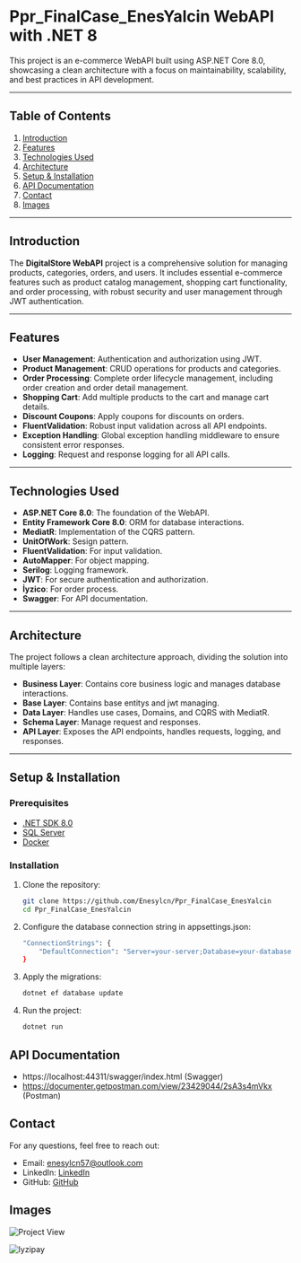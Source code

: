 # Ppr_FinalCase_EnesYalcin WebAPI with .NET 8

This project is an e-commerce WebAPI built using ASP.NET Core 8.0, showcasing a clean architecture with a focus on maintainability, scalability, and best practices in API development.

---

## Table of Contents

1. [Introduction](#introduction)
2. [Features](#features)
3. [Technologies Used](#technologies-used)
4. [Architecture](#architecture)
5. [Setup & Installation](#setup--installation)
6. [API Documentation](#api-documentation)
7. [Contact](#contact)
8. [Images](#ımages)

---

## Introduction

The **DigitalStore WebAPI** project is a comprehensive solution for managing products, categories, orders, and users. It includes essential e-commerce features such as product catalog management, shopping cart functionality, and order processing, with robust security and user management through JWT authentication.

---

## Features

- **User Management**: Authentication and authorization using JWT.
- **Product Management**: CRUD operations for products and categories.
- **Order Processing**: Complete order lifecycle management, including order creation and order detail management.
- **Shopping Cart**: Add multiple products to the cart and manage cart details.
- **Discount Coupons**: Apply coupons for discounts on orders.
- **FluentValidation**: Robust input validation across all API endpoints.
- **Exception Handling**: Global exception handling middleware to ensure consistent error responses.
- **Logging**: Request and response logging for all API calls.

---

## Technologies Used

- **ASP.NET Core 8.0**: The foundation of the WebAPI.
- **Entity Framework Core 8.0**: ORM for database interactions.
- **MediatR**: Implementation of the CQRS pattern.
- **UnitOfWork**: Sesign pattern.
- **FluentValidation**: For input validation.
- **AutoMapper**: For object mapping.
- **Serilog**: Logging framework.
- **JWT**: For secure authentication and authorization.
- **İyzico**: For order process.
- **Swagger**: For API documentation.

---

## Architecture

The project follows a clean architecture approach, dividing the solution into multiple layers:

- **Business Layer**: Contains core business logic and manages database interactions.
- **Base Layer**: Contains base entitys and jwt managing.
- **Data Layer**: Handles use cases, Domains, and CQRS with MediatR.
- **Schema Layer**: Manage request and responses.
- **API Layer**: Exposes the API endpoints, handles requests, logging, and responses.

---

## Setup & Installation

### Prerequisites

- [.NET SDK 8.0](https://dotnet.microsoft.com/download/dotnet/8.0)
- [SQL Server](https://www.microsoft.com/en-us/sql-server/sql-server-downloads)
- [Docker](https://www.docker.com/)

### Installation

1. Clone the repository:
   ```bash
   git clone https://github.com/Enesylcn/Ppr_FinalCase_EnesYalcin
   cd Ppr_FinalCase_EnesYalcin

2. Configure the database connection string in appsettings.json:
   ```bash
   "ConnectionStrings": {
       "DefaultConnection": "Server=your-server;Database=your-database;User Id=your-username;Password=your-password;"
   }

3. Apply the migrations:
   ```bash
   dotnet ef database update

3. Run the project:
   ```bash
   dotnet run

## API Documentation

-  https://localhost:44311/swagger/index.html (Swagger)
-  https://documenter.getpostman.com/view/23429044/2sA3s4mVkx (Postman)

## Contact
For any questions, feel free to reach out:

 - Email: enesylcn57@outlook.com
 - LinkedIn: [LinkedIn](https://www.linkedin.com/in/enesyalcin57/)
 - GitHub: [GitHub](https://github.com/Enesylcn)

## Images
![Project View](DigitalStore.Apı_Image.png)

![Iyzipay](DigitalStore.Apı_Iyzipay_Image.png)
